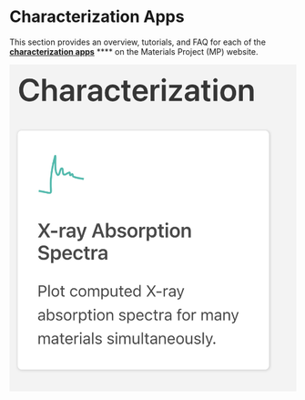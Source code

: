 # Characterization Apps

This section provides an overview, tutorials, and FAQ for each of the [**characterization apps**](https://materialsproject.org/apps) **** on the Materials Project (MP) website.

![](<../../.gitbook/assets/Screen Shot 2022-07-14 at 1.58.58 PM (1).png>)
